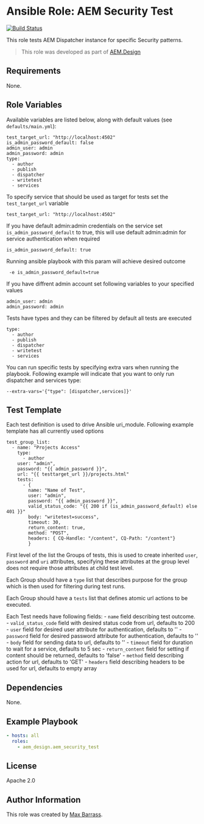 # Ansible Role: AEM Security Test

[![Build Status](https://travis-ci.org/aem-design/ansible-role-aem-security-test.svg?branch=master)](https://travis-ci.org/aem-design/ansible-role-aem-security-test)

This role tests AEM Dispatcher instance for specific Security patterns.
> This role was developed as part of
> [AEM.Design](http://aem.design/)

## Requirements

None.

## Role Variables

Available variables are listed below, along with default values (see `defaults/main.yml`):

    test_target_url: "http://localhost:4502"
    is_admin_password_default: false
    admin_user: admin
    admin_password: admin
    type:
      - author
      - publish
      - dispatcher
      - writetest
      - services
    
To specify service that should be used as target for tests set the ```test_target_url``` variable

    test_target_url: "http://localhost:4502"

If you have default admin:admin credentials on the service set ```is_admin_password_default``` to true, this will use default admin:admin for service authentication when required

    is_admin_password_default: true

Running ansible playbook with this param will achieve desired outcome

     -e is_admin_password_default=true


If you have diffrent admin account set following variables to your specified values

    admin_user: admin
    admin_password: admin
    

Tests have types and they can be filtered by default all tests are executed

    type:
      - author
      - publish
      - dispatcher
      - writetest
      - services

You can run specific tests by specifying extra vars when running the playbook.
Following example will indicate that you want to only run dispatcher and services type:

    --extra-vars='{"type": [dispatcher,services]}'



## Test Template

Each test definition is used to drive Ansible uri_module. Following example template has all currently used options 

    test_group_list:
      - name: "Projects Access"
        type:
          - author
        user: "admin", 
        password: "{{ admin_password }}", 
        url: "{{ testtarget_url }}/projects.html"
        tests:
          - { 
            name: "Name of Test",
            user: "admin", 
            password: "{{ admin_password }}", 
            valid_status_code: "{{ 200 if (is_admin_password_default) else 401 }}" 
            body: "writetest=success", 
            timeout: 30,
            return_content: true,
            method: "POST",
            headers: { CQ-Handle: "/content", CQ-Path: "/content"}
            }

First level of the list the Groups of tests, this is used to create inherited ```user```, ```password``` and ```uri``` attributes, specifying these attributes at the group level does not require those attributes at child test level.

Each Group should have a ```type``` list that describes purpose for the group which is then used for filtering during test runs. 

Each Group should have a ```tests``` list that defines atomic url actions to be executed.

Each Test needs have following fields:
    - ```name``` field describing test outcome.
    - ```valid_status_code``` field with desired status code from url, defaults to 200
    - ```user``` field for desired user attribute for authentication, defaults to ''
    - ```password``` field for desired password attribute for authentication, defaults to ''
    - ```body``` field for sending data to url, defaults to ''
    - ```timeout``` field for duration to wait for a service, defaults to 5 sec
    - ```return_content``` field for setting if content should be returned, defaults to 'false'
    - ```method``` field describing action for url, defaults to 'GET'
    - ```headers``` field describing headers to be used for url, defaults to empty array
 

## Dependencies

None.

## Example Playbook

```yaml
- hosts: all
  roles:
    - aem_design.aem_security_test
```

## License

Apache 2.0

## Author Information

This role was created by [Max Barrass](https://aem.design/).